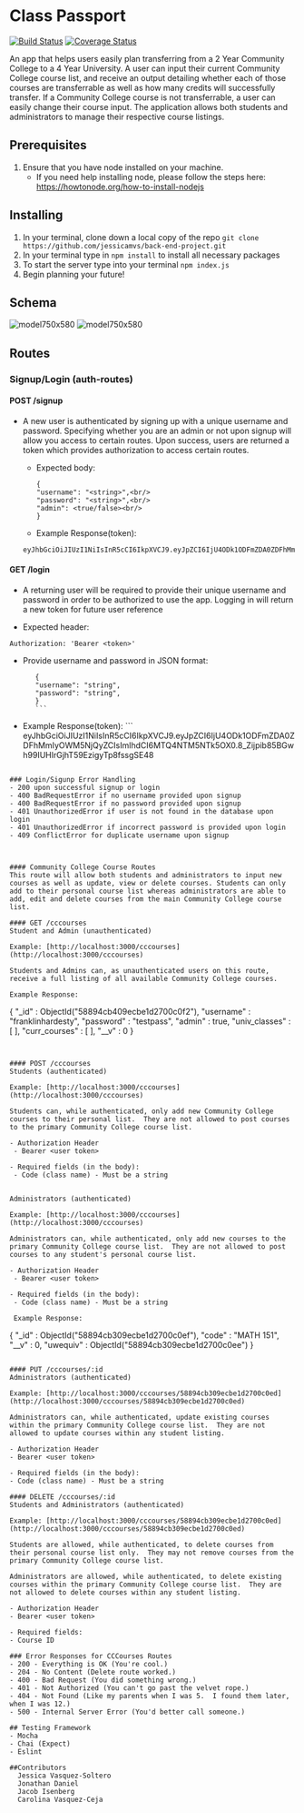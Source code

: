 # Class Passport
[![Build Status](https://travis-ci.org/jessicamvs/back-end-project.svg?branch=master)](https://travis-ci.org/jessicamvs/back-end-project) [![Coverage Status](https://coveralls.io/repos/github/jessicamvs/back-end-project/badge.svg?branch=jessica-student-testing2)](https://coveralls.io/github/jessicamvs/back-end-project?branch=jessica-student-testing2)

An app that helps users easily plan transferring from a 2 Year Community College to a 4 Year University. A user can input their current Community College course list, and receive an output detailing whether each of those courses are transferrable as well as how many credits will successfully transfer. If a Community College course is not transferrable, a user can easily change their course input. The application allows both students and administrators to manage their respective course listings.  


## Prerequisites
1. Ensure that you have node installed on your machine.
    - If you need help installing node, please follow the steps here: https://howtonode.org/how-to-install-nodejs

## Installing
1. In your terminal, clone down a local copy of the repo ```git clone https://github.com/jessicamvs/back-end-project.git```
2. In your terminal type in ```npm install``` to install all necessary packages
3. To start the server type into your terminal ```npm index.js```
3. Begin planning your future!

## Schema
![model750x580](https://cloud.githubusercontent.com/assets/13214336/22278630/de5f056e-e279-11e6-9818-1877aba883f4.png)
![model750x580](https://cloud.githubusercontent.com/assets/13214336/22319645/851c5d60-e339-11e6-8d5d-1741153ca5d4.png)

## Routes

### Signup/Login (auth-routes)
#### POST /signup
  -  A new user is authenticated by signing up with a unique username and password. Specifying whether you are an admin or not upon signup will allow you access to certain routes. Upon success, users are returned a token which provides authorization to access certain routes.
      - Expected body:
        ```
        {
        "username": "<string>",<br/>
        "password": "<string>",<br/>
        "admin": <true/false><br/>
        }
        ```

      - Example Response(token):
      ```
      eyJhbGciOiJIUzI1NiIsInR5cCI6IkpXVCJ9.eyJpZCI6IjU4ODk1ODFmZDA0ZDFhMmIyOWM5NjQyZCIsImlhdCI6MTQ4NTM5NTk5OX0.8_Zijpib85BGwh99IUHlrGjhT59EzigyTp8fssgSE48
      ```

#### GET /login
  - A returning user will be required to provide their unique username and password in order to be authorized to use the app. Logging in will return a new token for future user reference

  - Expected header:
  ```
  Authorization: 'Bearer <token>'
  ```
  - Provide username and password in JSON format:
     ```
        {
        "username": "string",
        "password": "string",
        }
        ```

   - Example Response(token):
    ```
   eyJhbGciOiJIUzI1NiIsInR5cCI6IkpXVCJ9.eyJpZCI6IjU4ODk1ODFmZDA0ZDFhMmIyOWM5NjQyZCIsImlhdCI6MTQ4NTM5NTk5OX0.8_Zijpib85BGwh99IUHlrGjhT59EzigyTp8fssgSE48
   ```

### Login/Sigunp Error Handling
- 200 upon successful signup or login
- 400 BadRequestError if no username provided upon signup
- 400 BadRequestError if no password provided upon signup
- 401 UnauthorizedError if user is not found in the database upon login
- 401 UnauthorizedError if incorrect password is provided upon login
- 409 ConflictError for duplicate username upon signup



#### Community College Course Routes
This route will allow both students and administrators to input new courses as well as update, view or delete courses. Students can only add to their personal course list whereas administrators are able to add, edit and delete courses from the main Community College course list.  

#### GET /cccourses
 Student and Admin (unauthenticated)

 Example: [http://localhost:3000/cccourses](http://localhost:3000/cccourses)

 Students and Admins can, as unauthenticated users on this route, receive a full listing of all available Community College courses.  

 Example Response:
 ```
 {
  "_id" : ObjectId("58894cb409ecbe1d2700c0f2"),
 "username" : "franklinhardesty",
 "password" : "testpass",
 "admin" : true,
 "univ_classes" : [ ],
 "curr_courses" : [ ], "__v" : 0
}
 ```


#### POST /cccourses
Students (authenticated)

Example: [http://localhost:3000/cccourses](http://localhost:3000/cccourses)

Students can, while authenticated, only add new Community College courses to their personal list.  They are not allowed to post courses to the primary Community College course list.

- Authorization Header
  - Bearer <user token>

- Required fields (in the body):
  - Code (class name) - Must be a string


Administrators (authenticated)

Example: [http://localhost:3000/cccourses](http://localhost:3000/cccourses)

Administrators can, while authenticated, only add new courses to the primary Community College course list.  They are not allowed to post courses to any student's personal course list.

- Authorization Header
  - Bearer <user token>

- Required fields (in the body):
  - Code (class name) - Must be a string

  Example Response:
  ```
  {
  "_id" : ObjectId("58894cb309ecbe1d2700c0ef"),
  "code" : "MATH 151", "__v" : 0,
  "uwequiv" : ObjectId("58894cb309ecbe1d2700c0ee")
  }
  ```

#### PUT /cccourses/:id
Administrators (authenticated)

Example: [http://localhost:3000/cccourses/58894cb309ecbe1d2700c0ed](http://localhost:3000/cccourses/58894cb309ecbe1d2700c0ed)

Administrators can, while authenticated, update existing courses within the primary Community College course list.  They are not allowed to update courses within any student listing.

- Authorization Header
  - Bearer <user token>

- Required fields (in the body):
  - Code (class name) - Must be a string

#### DELETE /cccourses/:id
Students and Administrators (authenticated)

Example: [http://localhost:3000/cccourses/58894cb309ecbe1d2700c0ed](http://localhost:3000/cccourses/58894cb309ecbe1d2700c0ed)

Students are allowed, while authenticated, to delete courses from their personal course list only.  They may not remove courses from the primary Community College course list.

Administrators are allowed, while authenticated, to delete existing courses within the primary Community College course list.  They are not allowed to delete courses within any student listing.

- Authorization Header
  - Bearer <user token>

- Required fields:
  - Course ID

### Error Responses for CCCourses Routes
- 200 - Everything is OK (You're cool.)
- 204 - No Content (Delete route worked.)
- 400 - Bad Request (You did something wrong.)
- 401 - Not Authorized (You can't go past the velvet rope.)
- 404 - Not Found (Like my parents when I was 5.  I found them later, when I was 12.)
- 500 - Internal Server Error (You'd better call someone.)

## Testing Framework
- Mocha
- Chai (Expect)
- Eslint

##Contributors
    Jessica Vasquez-Soltero
    Jonathan Daniel
    Jacob Isenberg
    Carolina Vasquez-Ceja
